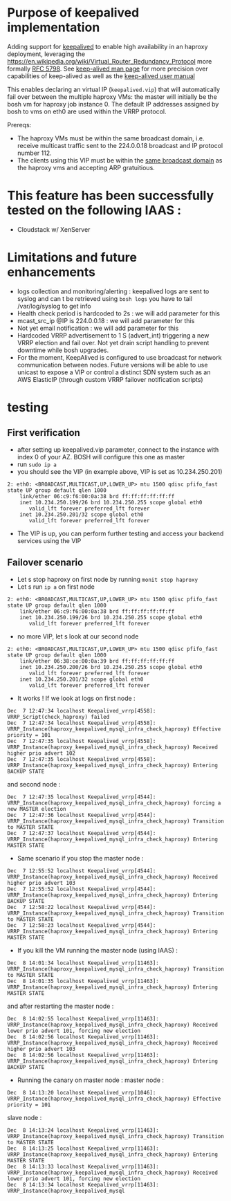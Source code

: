 # Purpose of keepalived implementation

Adding support for [keepalived](http://www.keepalived.org/documentation.html) to enable high availability in an haproxy deployment, leveraging the https://en.wikipedia.org/wiki/Virtual_Router_Redundancy_Protocol more formally [RFC 5798](https://tools.ietf.org/html/rfc5798). See [keep-alived man page](https://linux.die.net/man/5/keepalived.conf) for more precision over capabilities of keep-alived as well as the [keep-alived user manual](http://www.keepalived.org/pdf/UserGuide.pdf)

This enables declaring an virtual IP (``keepalived.vip``) that will automatically fail over between the multiple haproxy VMs: the master will initially be the bosh vm for haproxy job instance 0. The default IP addresses assigned by bosh to vms on eth0 are used within the VRRP protocol.

Prereqs:
 * The haproxy VMs must be within the same broadcast domain, i.e. receive multicast traffic sent to the 224.0.0.18 broadcast and IP protocol number 112.
* The clients using this VIP must be within the [same broadcast domain](https://en.wikipedia.org/wiki/Broadcast_domain) as the haproxy vms and accepting ARP gratuitious. 


# This feature has been successfully tested on the following IAAS :
* Cloudstack w/ XenServer


# Limitations and future enhancements
* logs collection and monitoring/alerting : keepalived logs are sent to syslog and can t be retrieved using `bosh logs` you have to tail /var/log/syslog to get info
* Health check period is hardcoded to 2s : we will add parameter for this
* mcast_src_ip @IP is 224.0.0.18 : we will add parameter for this
* Not yet email notification : we will add parameter for this
* Hardcoded VRRP advertisement to 1 S (advert_int) triggering a new VRRP election and fail over. Not yet drain script handling to prevent downtime while bosh upgrades.
* For the moment, KeepAlived is configured to use broadcast for network communication between nodes. Future versions will be able to use unicast to expose a VIP or control a distinct SDN system such as an AWS ElasticIP (through custom VRRP failover notification scripts)


# testing
## First verification
* after setting up keepalived.vip parameter, connect to the instance with index 0 of your AZ. BOSH will configure this one as master
* run `sudo ip a`
* you should see the VIP (in example above, VIP is set as 10.234.250.201)

```
2: eth0: <BROADCAST,MULTICAST,UP,LOWER_UP> mtu 1500 qdisc pfifo_fast state UP group default qlen 1000
    link/ether 06:c9:f6:00:0a:38 brd ff:ff:ff:ff:ff:ff
    inet 10.234.250.199/26 brd 10.234.250.255 scope global eth0
       valid_lft forever preferred_lft forever
    inet 10.234.250.201/32 scope global eth0
       valid_lft forever preferred_lft forever
```
* The VIP is up, you can perform further testing and access your backend services using the VIP

## Failover scenario
* Let s stop haproxy on first node by running `monit stop haproxy`
* Let s run `ip a` on first node
```
2: eth0: <BROADCAST,MULTICAST,UP,LOWER_UP> mtu 1500 qdisc pfifo_fast state UP group default qlen 1000
    link/ether 06:c9:f6:00:0a:38 brd ff:ff:ff:ff:ff:ff
    inet 10.234.250.199/26 brd 10.234.250.255 scope global eth0
       valid_lft forever preferred_lft forever
```
* no more VIP, let s look at our second node
```
2: eth0: <BROADCAST,MULTICAST,UP,LOWER_UP> mtu 1500 qdisc pfifo_fast state UP group default qlen 1000
    link/ether 06:38:ce:00:0a:39 brd ff:ff:ff:ff:ff:ff
    inet 10.234.250.200/26 brd 10.234.250.255 scope global eth0
       valid_lft forever preferred_lft forever
    inet 10.234.250.201/32 scope global eth0
       valid_lft forever preferred_lft forever
```
* It works ! If we look at logs on first node :
```
Dec  7 12:47:34 localhost Keepalived_vrrp[4558]: VRRP_Script(check_haproxy) failed
Dec  7 12:47:34 localhost Keepalived_vrrp[4558]: VRRP_Instance(haproxy_keepalived_mysql_infra_check_haproxy) Effective priority = 101
Dec  7 12:47:35 localhost Keepalived_vrrp[4558]: VRRP_Instance(haproxy_keepalived_mysql_infra_check_haproxy) Received higher prio advert 102
Dec  7 12:47:35 localhost Keepalived_vrrp[4558]: VRRP_Instance(haproxy_keepalived_mysql_infra_check_haproxy) Entering BACKUP STATE
```
and second node :
```
Dec  7 12:47:35 localhost Keepalived_vrrp[4544]: VRRP_Instance(haproxy_keepalived_mysql_infra_check_haproxy) forcing a new MASTER election
Dec  7 12:47:36 localhost Keepalived_vrrp[4544]: VRRP_Instance(haproxy_keepalived_mysql_infra_check_haproxy) Transition to MASTER STATE
Dec  7 12:47:37 localhost Keepalived_vrrp[4544]: VRRP_Instance(haproxy_keepalived_mysql_infra_check_haproxy) Entering MASTER STATE
```
* Same scenario if you stop the master node :
```
Dec  7 12:55:52 localhost Keepalived_vrrp[4544]: VRRP_Instance(haproxy_keepalived_mysql_infra_check_haproxy) Received higher prio advert 103
Dec  7 12:55:52 localhost Keepalived_vrrp[4544]: VRRP_Instance(haproxy_keepalived_mysql_infra_check_haproxy) Entering BACKUP STATE
Dec  7 12:58:22 localhost Keepalived_vrrp[4544]: VRRP_Instance(haproxy_keepalived_mysql_infra_check_haproxy) Transition to MASTER STATE
Dec  7 12:58:23 localhost Keepalived_vrrp[4544]: VRRP_Instance(haproxy_keepalived_mysql_infra_check_haproxy) Entering MASTER STATE
```
* If you kill the VM running the master node (using IAAS) :
```
Dec  8 14:01:34 localhost Keepalived_vrrp[11463]: VRRP_Instance(haproxy_keepalived_mysql_infra_check_haproxy) Transition to MASTER STATE
Dec  8 14:01:35 localhost Keepalived_vrrp[11463]: VRRP_Instance(haproxy_keepalived_mysql_infra_check_haproxy) Entering MASTER STATE
```
and after restarting the master node :
```
Dec  8 14:02:55 localhost Keepalived_vrrp[11463]: VRRP_Instance(haproxy_keepalived_mysql_infra_check_haproxy) Received lower prio advert 101, forcing new election
Dec  8 14:02:56 localhost Keepalived_vrrp[11463]: VRRP_Instance(haproxy_keepalived_mysql_infra_check_haproxy) Received higher prio advert 103
Dec  8 14:02:56 localhost Keepalived_vrrp[11463]: VRRP_Instance(haproxy_keepalived_mysql_infra_check_haproxy) Entering BACKUP STATE
```
* Running the canary on master node :
master node :
```
Dec  8 14:13:20 localhost Keepalived_vrrp[1046]: VRRP_Instance(haproxy_keepalived_mysql_infra_check_haproxy) Effective priority = 101
```

slave node :
```
Dec  8 14:13:24 localhost Keepalived_vrrp[11463]: VRRP_Instance(haproxy_keepalived_mysql_infra_check_haproxy) Transition to MASTER STATE
Dec  8 14:13:25 localhost Keepalived_vrrp[11463]: VRRP_Instance(haproxy_keepalived_mysql_infra_check_haproxy) Entering MASTER STATE
Dec  8 14:13:33 localhost Keepalived_vrrp[11463]: VRRP_Instance(haproxy_keepalived_mysql_infra_check_haproxy) Received lower prio advert 101, forcing new election
Dec  8 14:13:34 localhost Keepalived_vrrp[11463]: VRRP_Instance(haproxy_keepalived_mysql